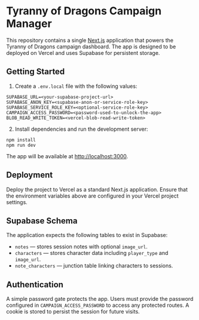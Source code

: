 # Tyranny of Dragons Campaign Manager

This repository contains a single [Next.js](https://nextjs.org) application that powers the Tyranny of Dragons campaign dashboard. The app is designed to be deployed on Vercel and uses Supabase for persistent storage.

## Getting Started

1. Create a `.env.local` file with the following values:

```
SUPABASE_URL=<your-supabase-project-url>
SUPABASE_ANON_KEY=<supabase-anon-or-service-role-key>
SUPABASE_SERVICE_ROLE_KEY=<optional-service-role-key>
CAMPAIGN_ACCESS_PASSWORD=<password-used-to-unlock-the-app>
BLOB_READ_WRITE_TOKEN=<vercel-blob-read-write-token>
```

2. Install dependencies and run the development server:

```
npm install
npm run dev
```

The app will be available at [http://localhost:3000](http://localhost:3000).

## Deployment

Deploy the project to Vercel as a standard Next.js application. Ensure that the environment variables above are configured in your Vercel project settings.

## Supabase Schema

The application expects the following tables to exist in Supabase:

- `notes` — stores session notes with optional `image_url`.
- `characters` — stores character data including `player_type` and `image_url`.
- `note_characters` — junction table linking characters to sessions.

## Authentication

A simple password gate protects the app. Users must provide the password configured in `CAMPAIGN_ACCESS_PASSWORD` to access any protected routes. A cookie is stored to persist the session for future visits.
